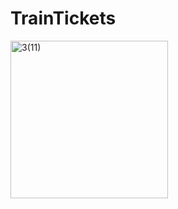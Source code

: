 # TrainTickets
<img width="252" alt="3(11)" src="https://user-images.githubusercontent.com/123885099/234780328-f6fac719-dbb0-4c92-93d1-917b2fd196e1.png">
